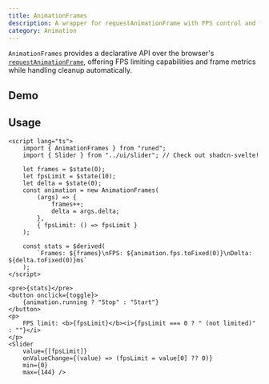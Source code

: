 ```yaml
---
title: AnimationFrames
description: A wrapper for requestAnimationFrame with FPS control and frame metrics
category: Animation
---
```


<script>
import Demo from '$lib/components/demos/animation-frames.svelte';
</script>

`AnimationFrames` provides a declarative API over the browser's
[`requestAnimationFrame`](https://developer.mozilla.org/en-US/docs/Web/API/Window/requestAnimationFrame),
offering FPS limiting capabilities and frame metrics while handling cleanup automatically.

## Demo

<Demo />

## Usage

```svelte
<script lang="ts">
	import { AnimationFrames } from "runed";
	import { Slider } from "../ui/slider"; // Check out shadcn-svelte!

	let frames = $state(0);
	let fpsLimit = $state(10);
	let delta = $state(0);
	const animation = new AnimationFrames(
		(args) => {
			frames++;
			delta = args.delta;
		},
		{ fpsLimit: () => fpsLimit }
	);

	const stats = $derived(
		`Frames: ${frames}\nFPS: ${animation.fps.toFixed(0)}\nDelta: ${delta.toFixed(0)}ms`
	);
</script>

<pre>{stats}</pre>
<button onclick={toggle}>
	{animation.running ? "Stop" : "Start"}
</button>
<p>
	FPS limit: <b>{fpsLimit}</b><i>{fpsLimit === 0 ? " (not limited)" : ""}</i>
</p>
<Slider
	value={[fpsLimit]}
	onValueChange={(value) => (fpsLimit = value[0] ?? 0)}
	min={0}
	max={144} />
```
